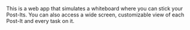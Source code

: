 This is a web app that simulates a whiteboard where you can stick your Post-Its.
You can also access a wide screen, customizable view of each Post-It and every task on it.
